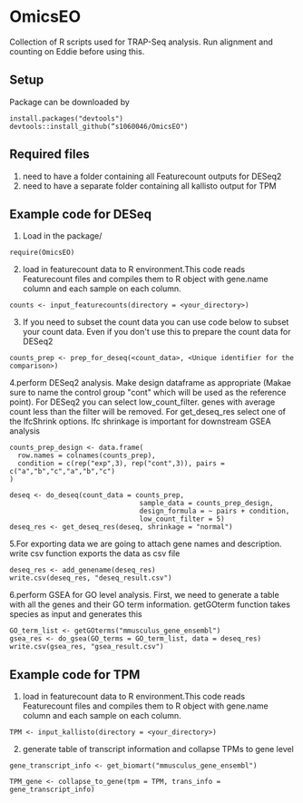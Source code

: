 # OmicsEO
Collection of R scripts used for TRAP-Seq analysis. Run alignment and counting on Eddie before using this.

## Setup

Package can be downloaded by 
```{r, echo = TRUE, eval = TRUE, collapse = TRUE}
install.packages("devtools")
devtools::install_github(“s1060046/OmicsEO")
```

## Required files
1. need to have a folder containing all Featurecount outputs for DESeq2
2. need to have a separate folder containing all kallisto output for TPM

## Example code for DESeq
1. Load in the package/
```{r, echo = TRUE, eval = TRUE, collapse = TRUE}
require(OmicsEO)
```

2. load in featurecount data to R environment.This code reads Featurecount files and compiles them to R object with gene.name column and each sample on each column.
```{r, echo = TRUE, eval = TRUE, collapse = TRUE}
counts <- input_featurecounts(directory = <your_directory>)
```
3. If you need to subset the count data you can use code below to subset your count data. Even if you don't use this to prepare the count data for DESeq2
```{r, echo = TRUE, eval = TRUE, collapse = TRUE}
counts_prep <- prep_for_deseq(<count_data>, <Unique identifier for the comparison>)
```

4.perform DESeq2 analysis. Make design dataframe as appropriate (Makae sure to name the control group "cont" which will be used as the reference point). For DESeq2 you can select low_count_filter. genes with average count less than the filter will be removed. For get_deseq_res select one of the lfcShrink options. lfc shrinkage is important for downstream GSEA analysis
```{r, echo = TRUE, eval = TRUE, collapse = TRUE}
counts_prep_design <- data.frame(
  row.names = colnames(counts_prep),
  condition = c(rep("exp",3), rep("cont",3)), pairs = c("a","b","c","a","b","c")
)

deseq <- do_deseq(count_data = counts_prep,
                                sample_data = counts_prep_design,
                                design_formula = ~ pairs + condition,
                                low_count_filter = 5)
deseq_res <- get_deseq_res(deseq, shrinkage = "normal")
```
5.For exporting data we are going to attach gene names and description. write csv function exports the data as csv file
```{r, echo = TRUE, eval = TRUE, collapse = TRUE}
deseq_res <- add_genename(deseq_res)
write.csv(deseq_res, "deseq_result.csv")
```
6.perform GSEA for GO level analysis. First, we need to generate a table with all the genes and their GO term information. getGOterm function takes species as input and generates this 
```{r, echo = TRUE, eval = TRUE, collapse = TRUE}
GO_term_list <- getGOterms("mmusculus_gene_ensembl")
gsea_res <- do_gsea(GO_terms = GO_term_list, data = deseq_res)
write.csv(gsea_res, "gsea_result.csv")
```

## Example code for TPM
1. load in featurecount data to R environment.This code reads Featurecount files and compiles them to R object with gene.name column and each sample on each column.
```{r, echo = TRUE, eval = TRUE, collapse = TRUE}
TPM <- input_kallisto(directory = <your_directory>)
```
2. generate table of transcript information and collapse TPMs to gene level
```{r, echo = TRUE, eval = TRUE, collapse = TRUE}
gene_transcript_info <- get_biomart("mmusculus_gene_ensembl")

TPM_gene <- collapse_to_gene(tpm = TPM, trans_info = gene_transcript_info)
```
